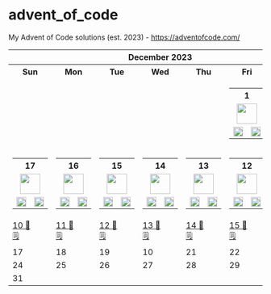 # advent_of_code
My Advent of Code solutions (est. 2023) - https://adventofcode.com/


<!-- START_TOC -->


<table align="center" border="0" cellpadding="0" cellspacing="0" class="month" width="100%">
 <tr>
  <th class="month" colspan="7">
   December 2023
  </th>
 </tr>
 <tr>
  <th class="sun">
   Sun
  </th>
  <th class="mon">
   Mon
  </th>
  <th class="tue">
   Tue
  </th>
  <th class="wed">
   Wed
  </th>
  <th class="thu">
   Thu
  </th>
  <th class="fri">
   Fri
  </th>
  <th class="sat">
   Sat
  </th>
 </tr>
 <tr>
  <td class="noday">
  </td>
  <td class="noday">
  </td>
  <td class="noday">
  </td>
  <td class="noday">
  </td>
  <td class="noday">
  </td>
  <td class="fri">
       <table>
        <th colspan="2">1</th>
        <tr>
          <td colspan="2" align="center"><a href="2023/2.txt"><kbd><img src="https://img.shields.io/badge/%F0%9F%AA%A7-rgba(255,255,255,0)?style=flat-square" width="40"></kbd></a></td>
        </tr>
        <tr>
<!--           <td><a href="2023/2.py"><kbd>🐍</kbd></a></td> -->
         <td align="center"><a href="2023/2.py"><kbd> <img src="https://img.shields.io/badge/%F0%9F%90%8D-rgba(255,255,255,0)?style=flat-square" width="19"> </kbd></a></td>
          <td align="center" href="https://google.com"><kbd> <img width="19" src="https://img.shields.io/badge/%F0%9F%8E%AB-rgba(255,255,255,0)?style=flat-square"></kbd></td>
        </tr>
      </table>
<!--    <a href="2023/1.py">
    1 🪧
   </a>
   <br/>
   <a href="2023/1.txt">
    🐍
   </a>
   <a href="2023/1.txt">
    🎫
   </a> -->
  </td>
  <td class="sat">
       <table>
                <th colspan="2">1</th>
        <tr>
          <td colspan="2" align="center"><a href="2023/2.txt"><kbd><img src="https://img.shields.io/badge/%F0%9F%AA%A7-rgba(255,255,255,0)?style=flat-square" width="40"></kbd></a></td>
        </tr>
        <tr>
<!--           <td><a href="2023/2.py"><kbd>🐍</kbd></a></td> -->
         <td align="center"><a href="2023/2.py"><kbd> <img src="https://img.shields.io/badge/%F0%9F%90%8D-rgba(255,255,255,0)?style=flat-square" width="19"> </kbd></a></td>
          <td align="center" href="https://google.com"><kbd> <img width="19" src="https://img.shields.io/badge/%F0%9F%8E%AB-rgba(255,255,255,0)?style=flat-square"></kbd></td>
        </tr>
      </table>
  </td>
 </tr>
 <tr>
  <td class="sun">
       <table>
                <th colspan="2">17</th>
        <tr>
          <td colspan="2" align="center"><a href="2023/2.txt"><kbd><img src="https://img.shields.io/badge/%F0%9F%AA%A7-rgba(255,255,255,0)?style=flat-square" width="40"></kbd></a></td>
        </tr>
        <tr>
<!--           <td><a href="2023/2.py"><kbd>🐍</kbd></a></td> -->
         <td align="center"><a href="2023/2.py"><kbd> <img src="https://img.shields.io/badge/%F0%9F%90%8D-rgba(255,255,255,0)?style=flat-square" width="19"> </kbd></a></td>
          <td align="center" href="https://google.com"><kbd> <img width="19" src="https://img.shields.io/badge/%F0%9F%8E%AB-rgba(255,255,255,0)?style=flat-square"></kbd></td>
        </tr>
      </table>
  </td>
  <td class="mon">
       <table>
                <th colspan="2">16</th>
        <tr>
          <td colspan="2" align="center"><a href="2023/2.txt"><kbd><img src="https://img.shields.io/badge/%F0%9F%AA%A7-rgba(255,255,255,0)?style=flat-square" width="40"></kbd></a></td>
        </tr>
        <tr>
<!--           <td><a href="2023/2.py"><kbd>🐍</kbd></a></td> -->
         <td align="center"><a href="2023/2.py"><kbd> <img src="https://img.shields.io/badge/%F0%9F%90%8D-rgba(255,255,255,0)?style=flat-square" width="19"> </kbd></a></td>
          <td align="center" href="https://google.com"><kbd> <img width="19" src="https://img.shields.io/badge/%F0%9F%8E%AB-rgba(255,255,255,0)?style=flat-square"></kbd></td>
        </tr>
      </table>
  </td>
  <td class="tue">
       <table>
                <th colspan="2">15</th>
        <tr>
          <td colspan="2" align="center"><a href="2023/2.txt"><kbd><img src="https://img.shields.io/badge/%F0%9F%AA%A7-rgba(255,255,255,0)?style=flat-square" width="40"></kbd></a></td>
        </tr>
        <tr>
<!--           <td><a href="2023/2.py"><kbd>🐍</kbd></a></td> -->
         <td align="center"><a href="2023/2.py"><kbd> <img src="https://img.shields.io/badge/%F0%9F%90%8D-rgba(255,255,255,0)?style=flat-square" width="19"> </kbd></a></td>
          <td align="center" href="https://google.com"><kbd> <img width="19" src="https://img.shields.io/badge/%F0%9F%8E%AB-rgba(255,255,255,0)?style=flat-square"></kbd></td>
        </tr>
      </table>
  </td>
  <td class="wed">
       <table>
                <th colspan="2">14</th>
        <tr>
          <td colspan="2" align="center"><a href="2023/2.txt"><kbd><img src="https://img.shields.io/badge/%F0%9F%AA%A7-rgba(255,255,255,0)?style=flat-square" width="40"></kbd></a></td>
        </tr>
        <tr>
<!--           <td><a href="2023/2.py"><kbd>🐍</kbd></a></td> -->
         <td align="center"><a href="2023/2.py"><kbd> <img src="https://img.shields.io/badge/%F0%9F%90%8D-rgba(255,255,255,0)?style=flat-square" width="19"> </kbd></a></td>
          <td align="center" href="https://google.com"><kbd> <img width="19" src="https://img.shields.io/badge/%F0%9F%8E%AB-rgba(255,255,255,0)?style=flat-square"></kbd></td>
        </tr>
      </table>
  </td>
  <td class="thu">
       <table>
                <th colspan="2">13</th>
        <tr>
          <td colspan="2" align="center"><a href="2023/2.txt"><kbd><img src="https://img.shields.io/badge/%F0%9F%AA%A7-rgba(255,255,255,0)?style=flat-square" width="40"></kbd></a></td>
        </tr>
        <tr>
<!--           <td><a href="2023/2.py"><kbd>🐍</kbd></a></td> -->
         <td align="center"><a href="2023/2.py"><kbd> <img src="https://img.shields.io/badge/%F0%9F%90%8D-rgba(255,255,255,0)?style=flat-square" width="19"> </kbd></a></td>
          <td align="center" href="https://google.com"><kbd> <img width="19" src="https://img.shields.io/badge/%F0%9F%8E%AB-rgba(255,255,255,0)?style=flat-square"></kbd></td>
        </tr>
      </table>
  </td>
  <td class="fri">
       <table>
                <th colspan="2">12</th>
        <tr>
          <td colspan="2" align="center"><a href="2023/2.txt"><kbd><img src="https://img.shields.io/badge/%F0%9F%AA%A7-rgba(255,255,255,0)?style=flat-square" width="40"></kbd></a></td>
        </tr>
        <tr>
<!--           <td><a href="2023/2.py"><kbd>🐍</kbd></a></td> -->
         <td align="center"><a href="2023/2.py"><kbd> <img src="https://img.shields.io/badge/%F0%9F%90%8D-rgba(255,255,255,0)?style=flat-square" width="19"> </kbd></a></td>
          <td align="center" href="https://google.com"><kbd> <img width="19" src="https://img.shields.io/badge/%F0%9F%8E%AB-rgba(255,255,255,0)?style=flat-square"></kbd></td>
        </tr>
      </table>
  </td>
  <td class="sat">
       <table>
                <th colspan="2">11</th>
        <tr>
          <td colspan="2" align="center"><a href="2023/2.txt"><kbd><img src="https://img.shields.io/badge/%F0%9F%AA%A7-rgba(255,255,255,0)?style=flat-square" width="40"></kbd></a></td>
        </tr>
        <tr>
<!--           <td><a href="2023/2.py"><kbd>🐍</kbd></a></td> -->
         <td align="center"><a href="2023/2.py"><kbd> <img src="https://img.shields.io/badge/%F0%9F%90%8D-rgba(255,255,255,0)?style=flat-square" width="19"> </kbd></a></td>
          <td align="center" href="https://google.com"><kbd> <img width="19" src="https://img.shields.io/badge/%F0%9F%8E%AB-rgba(255,255,255,0)?style=flat-square"></kbd></td>
        </tr>
      </table>
  </td>
 </tr>
 <tr>
  <td class="sun">
   <a href="2023/10.py">
    10 🐍
   </a>
   <br/>
   <a href="2023/10.txt">
    🗒
   </a>
  </td>
  <td class="mon">
   <a href="2023/11.py">
    11 🐍
   </a>
   <br/>
   <a href="2023/11.txt">
    🗒
   </a>
  </td>
  <td class="tue">
   <a href="2023/12.py">
    12 🐍
   </a>
   <br/>
   <a href="2023/12.txt">
    🗒
   </a>
  </td>
  <td class="wed">
   <a href="2023/13.py">
    13 🐍
   </a>
   <br/>
   <a href="2023/13.txt">
    🗒
   </a>
  </td>
  <td class="thu">
   <a href="2023/14.py">
    14 🐍
   </a>
   <br/>
   <a href="2023/14.txt">
    🗒
   </a>
  </td>
  <td class="fri">
   <a href="2023/15.py">
    15 🐍
   </a>
   <br/>
   <a href="2023/15.txt">
    🗒
   </a>
  </td>
  <td class="sat">
   16
  </td>
 </tr>
 <tr>
  <td class="sun">
   17
  </td>
  <td class="mon">
   18
  </td>
  <td class="tue">
   19
  </td>
  <td class="wed">
   10
  </td>
  <td class="thu">
   21
  </td>
  <td class="fri">
   22
  </td>
  <td class="sat">
   23
  </td>
 </tr>
 <tr>
  <td class="sun">
   24
  </td>
  <td class="mon">
   25
  </td>
  <td class="tue">
   26
  </td>
  <td class="wed">
   27
  </td>
  <td class="thu">
   28
  </td>
  <td class="fri">
   29
  </td>
  <td class="sat">
   10
  </td>
 </tr>
 <tr>
  <td class="sun">
   31
  </td>
  <td class="noday">
  </td>
  <td class="noday">
  </td>
  <td class="noday">
  </td>
  <td class="noday">
  </td>
  <td class="noday">
  </td>
  <td class="noday">
  </td>
 </tr>
</table>
